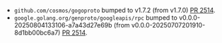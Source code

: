 * `github.com/cosmos/gogoproto` bumped to v1.7.2 (from v1.7.0) [PR 2514](https://github.com/provenance-io/provenance/pull/2514).
* `google.golang.org/genproto/googleapis/rpc` bumped to v0.0.0-20250804133106-a7a43d27e69b (from v0.0.0-20250707201910-8d1bb00bc6a7) [PR 2514](https://github.com/provenance-io/provenance/pull/2514).
